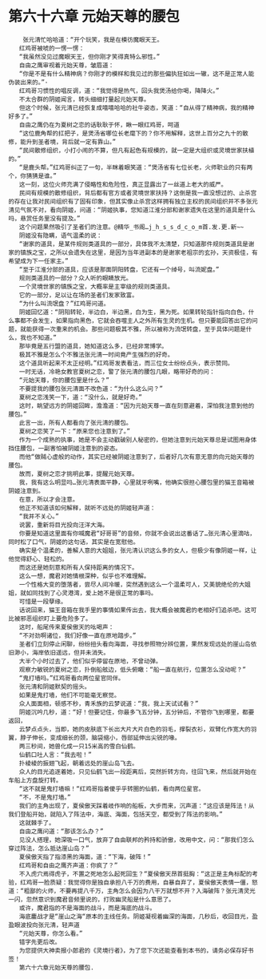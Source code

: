 # 第六十六章 元始天尊的腰包
        张元清忙哈哈道：“开个玩笑，我是在模彷魔眼天王。
       红鸡哥被唬的一愣一愣：
       “我虽然没见过魔眼天王，但你刚才笑得真特么邪性。”
       自由之鹰审视着元始天尊，皱眉道：
       “你是不是有什么精神病？你刚才的模样和我见过的那些偏执狂如出一辙，这不是正常人能伪装出来的。”·
       红鸡哥习惯性的唱反调，道：“我觉得是热气，回头我煲汤给你喝，降降火。”
       不太合群的阴姬闻言，转头细细打量起元始天尊。
       但这个时候，张元清已经恢复成嘻嘻哈哈的社牛姿态，笑道：“自从得了精神病，我的精神好多了。”
       自由之鹰仍在为夏树之恋的话耿耿于怀，瞅一眼红鸡哥，呵道
       “这位鹿角帮的扛把子，是煲汤省哪位长老麾下的？你不用解释，这世上百分之九十的散修，能升到圣者境，背后就一定有靠山。”
       “民间散修组织，小打小闹的不算，但凡有起色有规模的，就一定是大组织或灵境世家扶植的。”
       “是鹿头帮。”红鸡哥纠正了一句，半眯着眼笑道：“煲汤省有七位长老，火师职业的只有两个，你猜猜是谁。”
       这一刻，这位火师充满了侵略性和危险性，真正显露出了一丝道上老大的威严。
       民间有规模的散修组织，背后都有官方或者灵境世家扶持？这倒是我一直没想过的、止杀宫的存在让我对民间组织有了固有印象，但其实像止杀宫这样拥有独立主权的民间组织并不多张元清见气氛不对，看向阴姬，问道：“阴姬执事，您知道江淮分部和谢家遗失在这里的道具是什么吗，悬赏任务里没有提及。”
       这个问题果然吸引了圣者们的注意。@精华_书阁…j_h_s_s_d_c_o_m首.发.更.新~~
       阴姬没有隐瞒，语气温柔的说：
       “谢家的道具，是某件规则类道具的一部分，具体我不太清楚，只知道那件规则类道具是谢家的镇族之宝，之所以会遗失在这里，是因为当年进副本的是谢家老祖宗的玄孙，天资极佳，有希望成为下一任家主。”
       “至于江淮分部的道具，应该是那面阴阳转盘，它还有一个绰号，叫流妮盘。”
       规则类道具的一部分？众人听的眼睛放光。
       一个灵境世家的镇族之宝，大概率是主宰级的规则类道具。
       它的一部分，足以让在场的圣者们发家致富。
       “为什么叫流氓盘？”红鸡哥问道。
       阴姬回忆道：“阴阳转轮，半边白，半边黑，白为生，黑为死。如果转轮指针指向白色，什么事都不会发生，如果指向黑色，它就会吞噬主人之外所有生灵的生机。但只要能回答出它的问题，就能获得一次重来的机会。那些问题极其不雅，所以被称为流氓转盘，至于具体问题是什么，我也不知道。”
       那毕竟是五行盟的道具，她知道这么多，已经非常博学。
       极其不雅是怎么个不雅法张元清一时间竟产生强烈的好奇。
       这个道具听起来不太正经明。”红鸡哥发表看法，而三位女士纷纷点头，表示赞同。
       一时无话，冷艳女教官夏树之恋，警了张元清的腰包几眼，略带好奇的问：
       “元始天尊，你的腰包里是什么？”
       不要提我的腰包张元清面不改色道：“为什么这么问？”
       夏树之恋浅笑一下，道：“没什么，就是好奇。”
       这时，眺望远方的阴姬回眸，澹澹道：“因为元始天尊一直在刻意避着，深怕我注意到他的腰包。”
       此言一出，所有人都看向了张元清的腰包。
       夏树之恋笑了一下：“原来您也注意到了。”
       作为一个成熟的执事，她是不会主动戳破别人秘密的，但她注意到元始天尊总是试图用身体挡住腰包，一副害怕被阴姬注意到的姿态。
       而他“做贼心虚般的动作，其实已经被阴姬注意到了，后者好几次有意无意的向元始天尊的腰包。
       故而，夏树之恋才挑明此事，提醒元始天尊。
       我，我有这么明显吗…张元清表面平静，心里就牙咧嘴，他确实很担心腰包里的猫王音箱被阴姬注意到。
       在意，所以才会注意。
       他正不知道该如何解释，就听不远处的阴姬轻声道：
       “我并不关心。”
       说罢，重新将目光投向汪洋大海。
       你要是知道这里面有你喊魔君“好哥哥”的音频，你就不会说出这番话了…张元清心里滴咕，同时松了口气，阴姬的这句话，其实是在宽慰他。
       确实是个温柔的，善解人意的大姐姐，张元清认识这么多的女人，但极少有像阴姬一样，让他觉得舒心、轻松的。
       而这还是她刻意和所有人保持距离的情况下。
       这么一想，魔君对她情根深种，似乎也不难理解。
       一个性格大变的堕落者，尝尽人间冷暖，突然遇到这么一个温柔可人，又美貌绝伦的大姐姐，就如同找到了心灵港湾，爱上她不是很正常的事吗。
       可惜是一段孽缘。
       话说回来，猫王音箱在我手里的事情如果传出去，我大概会被魔君的老相好们追杀吧。这可比被邪恶组织盯上要危险多了。
       这时，船尾传来夏侯傲天的吆喝声：
       “不对劲啊诸位，我们好像一直在原地踏步。”
       圣者们立刻停止闲聊，纷纷扭头看向海面，寻找参照物分辨位置，果然发现远处的崖山岛依旧渺小，海岸依旧遥远，但并未消失。
       大半个小时过去了，他们似乎停留在原地，不曾动弹。
       观察力敏锐的夏树之恋，扑倒船舷边，低头俯瞰：“船一直在航行，位置怎么没动呢？”
       “鬼打墙吗。”红鸡哥看向两位星官同伴。
       张元清和阴姬默契的摇头。
       如果是鬼打墙，他们不可能毫无察觉。
       众人面面相，顿感不秒，青禾族的云梦说道：“我，我上天试试看？”
       阴姬沉吟几秒，道：“好！但要记住，你最多飞五分钟，五分钟后，不管你飞到哪里，都要返回，
       云梦点点头，当即，她的皮肤底下长出大片大片白色的羽毛，撑裂衣衫，双臂化作宽大的羽翼，脖子伸长，变成细长的颈，脑袋缩小，唇部延伸出尖锐的喙。
       两三秒间，她兽化成一只15米高的雪白仙鹤。
       仙鹤口吐人言：“我去啦！”
       扑棱棱的振翅飞起，朝着远处的崖山岛飞去。
       众人的目光追逐着她，只见仙鹤飞出一段距离后，突然折转方向，往回飞来，然后就开始在车船上方盘旋打转。
       “这不就是鬼打墙嘛！“红鸡哥指着傻乎乎转圈的仙鹤，看向两位星官。
       “不，不是鬼打墙。”
       我们的主角出现了，夏侯傲天踩着岐作响的船板，大步而来，沉声道：“这应该是阵法！从我们登船开始，就陷入了阵法中，海底、海面，包括天空，都受到了阵法的影响。”
       这就棘手了。
       自由之鹰问道：“那该怎么办？”
       见没人搭理，她深吸一口气，放弃了自由联邦的矜持和骄傲，改用中文，问：“那我们怎么穿过阵法，怎么抵达崖山岛？”
       夏侯傲天指了指漆黑的海面，道：“下海，破阵！”
       红鸡哥和自由之鹰齐声道：你疯了？”
       不入虎穴焉得虎子，不置之死地怎么起死回生？“夏侯傲天昂首挺胸：“这正是主角标配的考验，红鸡哥一脸质疑：我觉得你是独自承担八千万的费用，自暴自弃了，夏侯傲天表情一僵，怒道：“粗鄙的火师，不要再提八千万，主角怎么会因为八干万就想不开？入海破阵？张元清灵光一闪，忽然意识到魔君音频里说的，打败幽灵船是什么意思了。
       或许，魔君指的不是海面的战斗，而是海底的战斗。
       海底鏖战才是“崖山之海“原本的主线任务。阴姬凝视着幽深的海面，几秒后，收回目光，盈盈眼波投向张元清，轻声道
       “元始天尊，你怎么看。”
       错字先更后改。
       为您提供大神卖报小郎君的《灵境行者》，为了您下次还能查看到本书的，请务必保存好书签！
       第六十六章元始天尊的腰包.